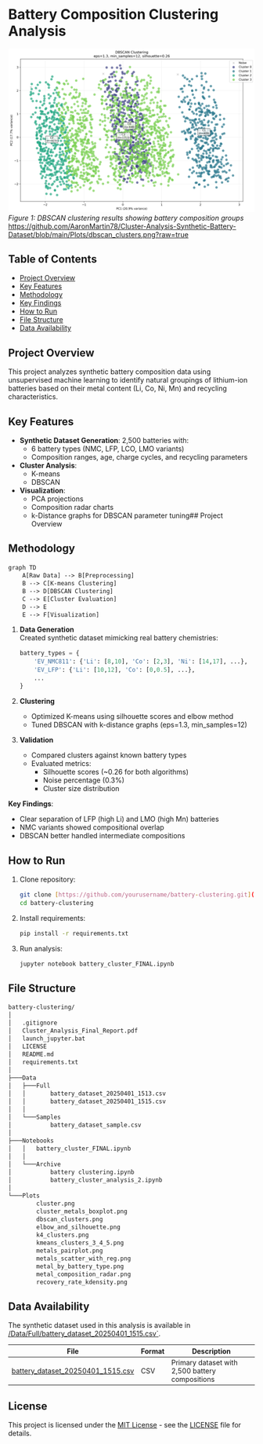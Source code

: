 # Battery Composition Clustering Analysis

![Cluster Visualization](https://github.com/AaronMartin78/Cluster-Analysis-Synthetic-Battery-Dataset/blob/main/Plots/dbscan_clusters.png?raw=true)
*Figure 1: DBSCAN clustering results showing battery composition groups*
https://github.com/AaronMartin78/Cluster-Analysis-Synthetic-Battery-Dataset/blob/main/Plots/dbscan_clusters.png?raw=true
## Table of Contents
- [Project Overview](#project-overview)
- [Key Features](#key-features)
- [Methodology](#methodology)
- [Key Findings](#key-findings)
- [How to Run](#how-to-run)
- [File Structure](#file-structure)
- [Data Availability](#data-availability)

## Project Overview
This project analyzes synthetic battery composition data using unsupervised machine learning to identify natural 
groupings of lithium-ion batteries based on their metal content (Li, Co, Ni, Mn) and recycling characteristics.

## Key Features
- **Synthetic Dataset Generation**: 2,500 batteries with:
  - 6 battery types (NMC, LFP, LCO, LMO variants)
  - Composition ranges, age, charge cycles, and recycling parameters
- **Cluster Analysis**:
  - K-means 
  - DBSCAN 
- **Visualization**:
  - PCA projections
  - Composition radar charts
  - k-Distance graphs for DBSCAN parameter tuning## Project Overview
 
## Methodology
```mermaid
graph TD
    A[Raw Data] --> B[Preprocessing]
    B --> C[K-means Clustering]
    B --> D[DBSCAN Clustering]
    C --> E[Cluster Evaluation]
    D --> E
    E --> F[Visualization]
```
1. **Data Generation**  
   Created synthetic dataset mimicking real battery chemistries:
   ```python
   battery_types = {
       'EV_NMC811': {'Li': [8,10], 'Co': [2,3], 'Ni': [14,17], ...},
       'EV_LFP': {'Li': [10,12], 'Co': [0,0.5], ...},
       ...
   }
   ```

2. **Clustering**  
   - Optimized K-means using silhouette scores and elbow method  
   - Tuned DBSCAN with k-distance graphs (eps=1.3, min_samples=12)

3. **Validation**  
   - Compared clusters against known battery types
   - Evaluated metrics:
     - Silhouette scores (~0.26 for both algorithms)
     - Noise percentage (0.3%)
     - Cluster size distribution

**Key Findings**:
- Clear separation of LFP (high Li) and LMO (high Mn) batteries
- NMC variants showed compositional overlap
- DBSCAN better handled intermediate compositions

## How to Run
1. Clone repository:
   ```bash
   git clone [https://github.com/yourusername/battery-clustering.git](https://github.com/AaronMartin78/Cluster-Analysis-Synthetic-Battery-Dataset)
   cd battery-clustering
   ```

2. Install requirements:
   ```bash
   pip install -r requirements.txt
   ```

3. Run analysis:
   ```bash
   jupyter notebook battery_cluster_FINAL.ipynb
   ```
   
## File Structure
```
battery-clustering/
│
│   .gitignore
│   Cluster_Analysis_Final_Report.pdf
│   launch_jupyter.bat
│   LICENSE
│   README.md
│   requirements.txt
│
├───Data
│   ├───Full
│   │       battery_dataset_20250401_1513.csv
│   │       battery_dataset_20250401_1515.csv
│   │
│   └───Samples
│           battery_dataset_sample.csv
│
├───Notebooks
│   │   battery_cluster_FINAL.ipynb
│   │
│   └───Archive
│           battery clustering.ipynb
│           battery_cluster_analysis_2.ipynb
│
└───Plots
        cluster.png
        cluster_metals_boxplot.png
        dbscan_clusters.png
        elbow_and_silhouette.png
        k4_clusters.png
        kmeans_clusters_3_4_5.png
        metals_pairplot.png
        metals_scatter_with_reg.png
        metal_by_battery_type.png
        metal_composition_radar.png
        recovery_rate_kdensity.png
```
        
## Data Availability
The synthetic dataset used in this analysis is available in [/Data/Full/battery_dataset_20250401_1515.csv`](/Data/Full/battery_dataset_20250401_1515.csv).

| File | Format | Description |
|------|--------|-------------|
| [battery_dataset_20250401_1515.csv](/Data/Full/battery_dataset_20250401_1515.csv) | CSV | Primary dataset with 2,500 battery compositions |

## License
This project is licensed under the [MIT License](LICENSE) - see the [LICENSE](LICENSE) file for details.
